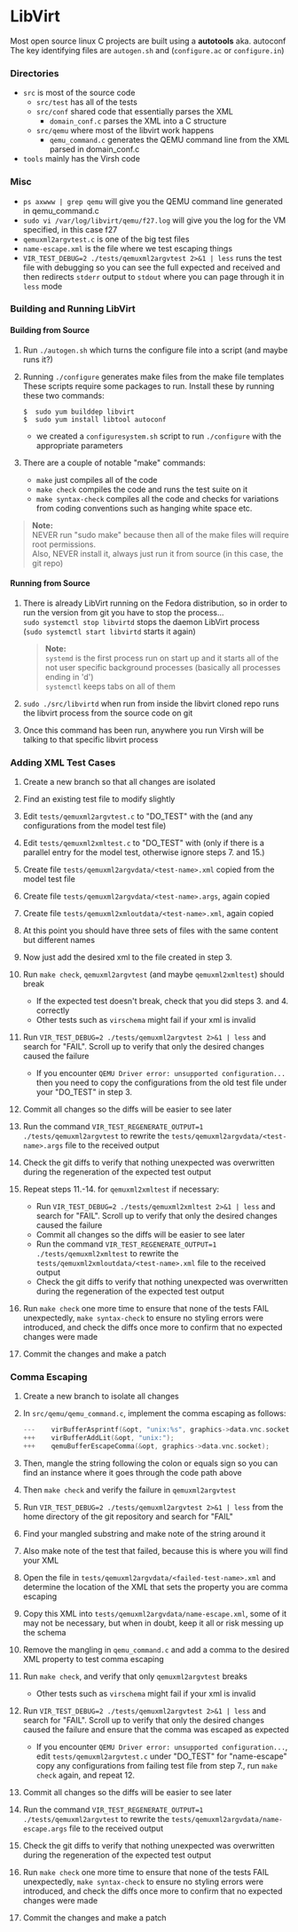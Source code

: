 # LibVirt

Most open source linux C projects are built using a **autotools** aka. autoconf  
The key identifying files are `autogen.sh` and (`configure.ac` or `configure.in`)  

### Directories
* `src` is most of the source code  
  * `src/test` has all of the tests  
  * `src/conf` shared code that essentially parses the XML  
    * `domain_conf.c` parses the XML into a C structure  
  * `src/qemu` where most of the libvirt work happens  
    * `qemu_command.c` generates the QEMU command line from the XML parsed in domain_conf.c  
* `tools` mainly has the Virsh code  

### Misc
* `ps axwww | grep qemu` will give you the QEMU command line generated in qemu_command.c  
* `sudo vi /var/log/libvirt/qemu/f27.log` will give you the log for the VM specified, in this case f27  
* `qemuxml2argvtest.c` is one of the big test files  
* `name-escape.xml` is the file where we test escaping things  
* `VIR_TEST_DEBUG=2 ./tests/qemuxml2argvtest 2>&1 | less` runs the test file with debugging so you can see the full expected and received and then redirects `stderr` output to `stdout` where you can page through it in `less` mode  

### Building and Running LibVirt
#### Building from Source
1. Run `./autogen.sh` which turns the configure file into a script (and maybe runs it?)

2. Running `./configure` generates make files from the make file templates  
These scripts require some packages to run. Install these by running these two commands:
    ```
    $  sudo yum builddep libvirt
    $  sudo yum install libtool autoconf
    ```
    * we created a `configuresystem.sh` script to run `./configure` with the appropriate parameters
3. There are a couple of notable "make" commands:
    * `make` just compiles all of the code
    * `make check` compiles the code and runs the test suite on it
    * `make syntax-check` compiles all the code and checks for variations from coding conventions such as hanging white space etc.

  >**Note:**  
  NEVER run "sudo make" because then all of the make files will require root permissions.  
  Also, NEVER install it, always just run it from source (in this case, the git repo)  

#### Running from Source
1. There is already LibVirt running on the Fedora distribution, so in order to run the version from git you have to stop the process...  
`sudo systemctl stop libvirtd` stops the daemon LibVirt process  
(`sudo systemctl start libvirtd` starts it again)  

    >**Note:**  
    `systemd` is the first process run on start up and it starts all of the not user specific background processes (basically all processes ending in 'd')  
    `systemctl` keeps tabs on all of them

2. `sudo ./src/libvirtd` when run from inside the libvirt cloned repo runs the libvirt process from the source code on git  

3. Once this command has been run, anywhere you run Virsh will be talking to that specific libvirt process  

### Adding XML Test Cases
1. Create a new branch so that all changes are isolated

2. Find an existing test file to modify slightly

3. Edit `tests/qemuxml2argvtest.c` to "DO_TEST" with the <test-name> (and any configurations from the model test file)

4. Edit `tests/qemuxml2xmltest.c` to "DO_TEST" with <test-name> (only if there is a parallel entry for the model test, otherwise ignore steps 7. and 15.)

5. Create file `tests/qemuxml2argvdata/<test-name>.xml` copied from the model test file

6. Create file `tests/qemuxml2argvdata/<test-name>.args`, again copied

7. Create file `tests/qemuxml2xmloutdata/<test-name>.xml`, again copied

8. At this point you should have three sets of files with the same content but different names

9. Now just add the desired xml to the file created in step 3.

10. Run `make check`, `qemuxml2argvtest` (and maybe `qemuxml2xmltest`) should break
    * If the expected test doesn't break, check that you did steps 3. and 4. correctly
    * Other tests such as `virschema` might fail if your xml is invalid

11. Run `VIR_TEST_DEBUG=2 ./tests/qemuxml2argvtest 2>&1 | less` and search for "FAIL". Scroll up to verify that only the desired changes caused the failure
    * If you encounter `QEMU Driver error: unsupported configuration...` then you need to copy the configurations from the old test file under your "DO_TEST" in step 3.

12. Commit all changes so the diffs will be easier to see later

13. Run the command `VIR_TEST_REGENERATE_OUTPUT=1 ./tests/qemuxml2argvtest` to rewrite the `tests/qemuxml2argvdata/<test-name>.args` file to the received output

14. Check the git diffs to verify that nothing unexpected was overwritten during the regeneration of the expected test output

15. Repeat steps 11.-14. for `qemuxml2xmltest` if necessary:
    * Run `VIR_TEST_DEBUG=2 ./tests/qemuxml2xmltest 2>&1 | less` and search for "FAIL". Scroll up to verify that only the desired changes caused the failure
    * Commit all changes so the diffs will be easier to see later
    * Run the command `VIR_TEST_REGENERATE_OUTPUT=1 ./tests/qemuxml2xmltest` to rewrite the `tests/qemuxml2xmloutdata/<test-name>.xml` file to the received output
    * Check the git diffs to verify that nothing unexpected was overwritten during the regeneration of the expected test output

16. Run `make check` one more time to ensure that none of the tests FAIL unexpectedly, `make syntax-check` to ensure no styling errors were introduced, and check the diffs once more to confirm that no expected changes were made

17. Commit the changes and make a patch

### Comma Escaping
1. Create a new branch to isolate all changes

2. In `src/qemu/qemu_command.c`, implement the comma escaping as follows:
    ``` c
    ---    virBufferAsprintf(&opt, "unix:%s", graphics->data.vnc.socket);
    +++    virBufferAddLit(&opt, "unix:");
    +++    qemuBufferEscapeComma(&opt, graphics->data.vnc.socket);
    ```

3. Then, mangle the string following the colon or equals sign so you can find an instance where it goes through the code path above

4. Then `make check` and verify the failure in `qemuxml2argvtest`

5. Run `VIR_TEST_DEBUG=2 ./tests/qemuxml2argvtest 2>&1 | less` from the home directory of the git repository and search for "FAIL"

6. Find your mangled substring and make note of the string around it

7. Also make note of the test that failed, because this is where you will find your XML

8. Open the file in `tests/qemuxml2argvdata/<failed-test-name>.xml` and determine the location of the XML that sets the property you are comma escaping

9. Copy this XML into `tests/qemuxml2argvdata/name-escape.xml`, some of it may not be necessary, but when in doubt, keep it all or risk messing up the schema

10. Remove the mangling in `qemu_command.c` and add a comma to the desired XML property to test comma escaping

11. Run `make check`, and verify that only `qemuxml2argvtest` breaks
    * Other tests such as `virschema` might fail if your xml is invalid

12. Run `VIR_TEST_DEBUG=2 ./tests/qemuxml2argvtest 2>&1 | less` and search for "FAIL". Scroll up to verify that only the desired changes caused the failure and ensure that the comma was escaped as expected
    * If you encounter `QEMU Driver error: unsupported configuration...`, edit `tests/qemuxml2argvtest.c` under "DO_TEST" for "name-escape" copy any configurations from failing test file from step 7., run `make check` again, and repeat 12.

13. Commit all changes so the diffs will be easier to see later

14. Run the command `VIR_TEST_REGENERATE_OUTPUT=1 ./tests/qemuxml2argvtest` to rewrite the `tests/qemuxml2argvdata/name-escape.args` file to the received output

15. Check the git diffs to verify that nothing unexpected was overwritten during the regeneration of the expected test output

16. Run `make check` one more time to ensure that none of the tests FAIL unexpectedly, `make syntax-check` to ensure no styling errors were introduced, and check the diffs once more to confirm that no expected changes were made

17. Commit the changes and make a patch
